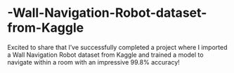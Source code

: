 # -Wall-Navigation-Robot-dataset-from-Kaggle
Excited to share that I’ve successfully completed a project where I imported a Wall Navigation Robot dataset from Kaggle and trained a model to navigate within a room with an impressive 99.8% accuracy!
